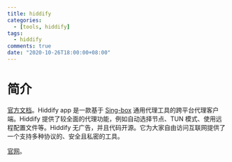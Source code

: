 ```yaml
---
title: hiddify
categories:
  - [tools, hiddify]
tags:
  - hiddify
comments: true
date: "2020-10-26T18:00:00+08:00"
---
```


# 简介

[官方文档](https://github.com/hiddify/hiddify-app/blob/main/README_cn.md)。Hiddify app 是一款基于 [Sing-box](https://github.com/SagerNet/sing-box) 通用代理工具的跨平台代理客户端。Hiddify 提供了较全面的代理功能，例如自动选择节点、TUN 模式、使用远程配置文件等。Hiddify 无广告，并且代码开源。它为大家自由访问互联网提供了一个支持多种协议的、安全且私密的工具。

[官网](https://hiddify.com/)。